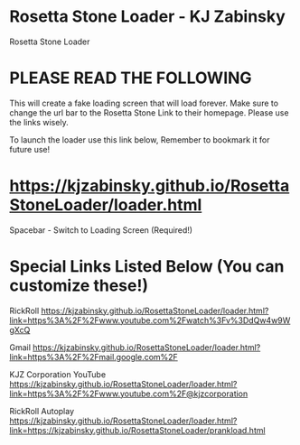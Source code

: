 # Rosetta Stone Loader - KJ Zabinsky
Rosetta Stone Loader

# PLEASE READ THE FOLLOWING

This will create a fake loading screen that will load forever.
Make sure to change the url bar to the Rosetta Stone Link to their homepage.
Please use the links wisely.

To launch the loader use this link below, Remember to bookmark it for future use!
# https://kjzabinsky.github.io/RosettaStoneLoader/loader.html

Spacebar - Switch to Loading Screen (Required!)

# Special Links Listed Below (You can customize these!)

RickRoll
https://kjzabinsky.github.io/RosettaStoneLoader/loader.html?link=https%3A%2F%2Fwww.youtube.com%2Fwatch%3Fv%3DdQw4w9WgXcQ

Gmail
https://kjzabinsky.github.io/RosettaStoneLoader/loader.html?link=https%3A%2F%2Fmail.google.com%2F

KJZ Corporation YouTube
https://kjzabinsky.github.io/RosettaStoneLoader/loader.html?link=https%3A%2F%2Fwww.youtube.com%2F@kjzcorporation

RickRoll Autoplay
https://kjzabinsky.github.io/RosettaStoneLoader/loader.html?link=https://kjzabinsky.github.io/RosettaStoneLoader/prankload.html

